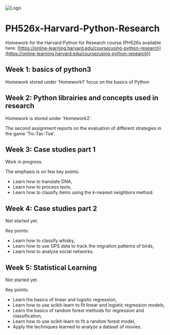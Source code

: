 ![Logo](https://www.bourses-etudiants.ma/wp-content/uploads/2018/07/harvard_university-logo-1-800x201.png)
# PH526x-Harvard-Python-Research
Homework for the Harvard Python for Research course (PH526x available here: [https://online-learning.harvard.edu/course/using-python-research](https://online-learning.harvard.edu/course/using-python-research))

## Week 1: basics of python3
Homework stored under 'Homework1' focus on the basics of Python

## Week 2: Python librairies and concepts used in research
Homework is stored under 'Homework2'.

The second assignment reports on the evaluation of different strategies in the game 'Tic-Tac-Toe'.

## Week 3: Case studies part 1
Work in progress.

The emphasis is on few key points:
- Learn how to translate DNA,
- Learn how to process texts,
- Learn how to classify items using the k-nearest neighbors method.

## Week 4: Case studies part 2
Not started yet.

Key points:
- Learn how to classify whisky,
- Learn how to use GPS data to track the migration patterns of birds,
- Learn how to analyze social networks.



## Week 5: Statistical Learning
Not started yet.

Key points:
- Learn the basics of linear and logistic regression,
- Learn how to use scikit-learn to fit linear and logistic regression models,
- Learn the basics of random forest methods for regression and classification,
- Learn how to use scikit-learn to fit a random forest model,
- Apply the techniques learned to analyze a dataset of movies.
